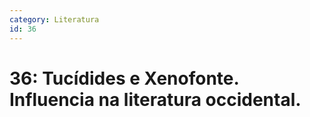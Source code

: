 ```yaml
---
category: Literatura
id: 36
---
```


# 36: Tucídides e Xenofonte. Influencia na literatura occidental.
